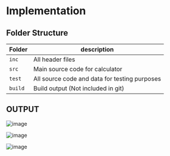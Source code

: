 # Implementation

## Folder Structure
Folder        | description
--------------| ----------------------------------------------
`inc`         | All header files
`src`         | Main source code for calculator
`test`        | All source code and data for testing purposes
`build`       | Build output (Not included in git)

## OUTPUT
![image](https://user-images.githubusercontent.com/81297719/115016149-54535400-9ed2-11eb-905c-3c63963ca686.png)

![image](https://user-images.githubusercontent.com/81297719/115016226-6af9ab00-9ed2-11eb-9ba0-aeeaa402714b.png)

![image](https://user-images.githubusercontent.com/81297719/115016284-7baa2100-9ed2-11eb-9d00-6650afa1f7d8.png)
